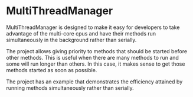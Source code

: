 # MultiThreadManager

MultiThreadManager is designed to make it easy for developers to take advantage of the multi-core cpus and have their methods run simultaneously in the background rather than serially. 

The project allows giving priority to methods that should be started before other methods. This is useful when there are many methods to run and some will run longer than others. In this case, it makes sense to get those methods started as soon as possible.

The project has an example that demonstrates the efficiency attained by running methods simultaneously rather than serially.